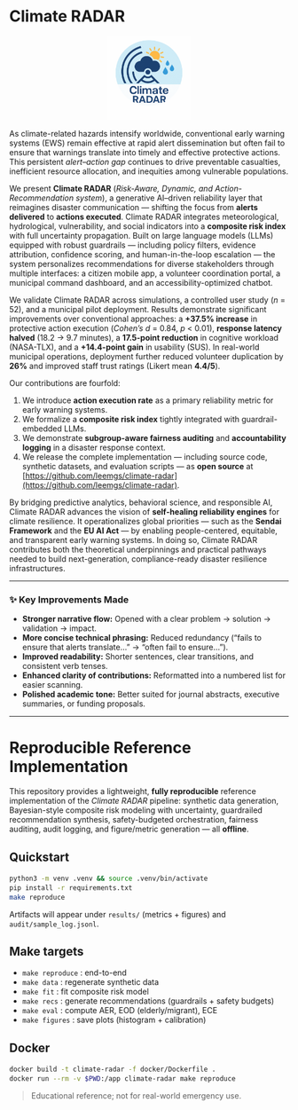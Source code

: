 # Climate RADAR

<p align="center">
  <img src="climate-radar-logo.png" alt="Climate RADAR Logo" width="150" height="150">
</p>


As climate-related hazards intensify worldwide, conventional early warning systems (EWS) remain effective at rapid alert dissemination but often fail to ensure that warnings translate into timely and effective protective actions. This persistent *alert–action gap* continues to drive preventable casualties, inefficient resource allocation, and inequities among vulnerable populations.

We present **Climate RADAR** (*Risk-Aware, Dynamic, and Action-Recommendation system*), a generative AI–driven reliability layer that reimagines disaster communication — shifting the focus from **alerts delivered** to **actions executed**. Climate RADAR integrates meteorological, hydrological, vulnerability, and social indicators into a **composite risk index** with full uncertainty propagation. Built on large language models (LLMs) equipped with robust guardrails — including policy filters, evidence attribution, confidence scoring, and human-in-the-loop escalation — the system personalizes recommendations for diverse stakeholders through multiple interfaces: a citizen mobile app, a volunteer coordination portal, a municipal command dashboard, and an accessibility-optimized chatbot.

We validate Climate RADAR across simulations, a controlled user study (*n* = 52), and a municipal pilot deployment. Results demonstrate significant improvements over conventional approaches: a **+37.5% increase** in protective action execution (*Cohen’s d* = 0.84, *p* < 0.01), **response latency halved** (18.2 → 9.7 minutes), a **17.5-point reduction** in cognitive workload (NASA-TLX), and a **+14.4-point gain** in usability (SUS). In real-world municipal operations, deployment further reduced volunteer duplication by **26%** and improved staff trust ratings (Likert mean **4.4/5**).

Our contributions are fourfold:

1. We introduce **action execution rate** as a primary reliability metric for early warning systems.
2. We formalize a **composite risk index** tightly integrated with guardrail-embedded LLMs.
3. We demonstrate **subgroup-aware fairness auditing** and **accountability logging** in a disaster response context.
4. We release the complete implementation — including source code, synthetic datasets, and evaluation scripts — as **open source** at [https://github.com/leemgs/climate-radar](https://github.com/leemgs/climate-radar).

By bridging predictive analytics, behavioral science, and responsible AI, Climate RADAR advances the vision of **self-healing reliability engines** for climate resilience. It operationalizes global priorities — such as the **Sendai Framework** and the **EU AI Act** — by enabling people-centered, equitable, and transparent early warning systems. In doing so, Climate RADAR contributes both the theoretical underpinnings and practical pathways needed to build next-generation, compliance-ready disaster resilience infrastructures.

---

### ✨ Key Improvements Made

* **Stronger narrative flow:** Opened with a clear problem → solution → validation → impact.
* **More concise technical phrasing:** Reduced redundancy (“fails to ensure that alerts translate…” → “often fail to ensure…”).
* **Improved readability:** Shorter sentences, clear transitions, and consistent verb tenses.
* **Enhanced clarity of contributions:** Reformatted into a numbered list for easier scanning.
* **Polished academic tone:** Better suited for journal abstracts, executive summaries, or funding proposals.

---


# Reproducible Reference Implementation

This repository provides a lightweight, **fully reproducible** reference implementation of the *Climate RADAR* pipeline:
synthetic data generation, Bayesian-style composite risk modeling with uncertainty, guardrailed recommendation synthesis,
safety-budgeted orchestration, fairness auditing, audit logging, and figure/metric generation — all **offline**.

## Quickstart

```bash
python3 -m venv .venv && source .venv/bin/activate
pip install -r requirements.txt
make reproduce
```

Artifacts will appear under `results/` (metrics + figures) and `audit/sample_log.jsonl`.

## Make targets
- `make reproduce` : end-to-end
- `make data`      : regenerate synthetic data
- `make fit`       : fit composite risk model
- `make recs`      : generate recommendations (guardrails + safety budgets)
- `make eval`      : compute AER, EOD (elderly/migrant), ECE
- `make figures`   : save plots (histogram + calibration)

## Docker
```bash
docker build -t climate-radar -f docker/Dockerfile .
docker run --rm -v $PWD:/app climate-radar make reproduce
```

> Educational reference; not for real-world emergency use.
